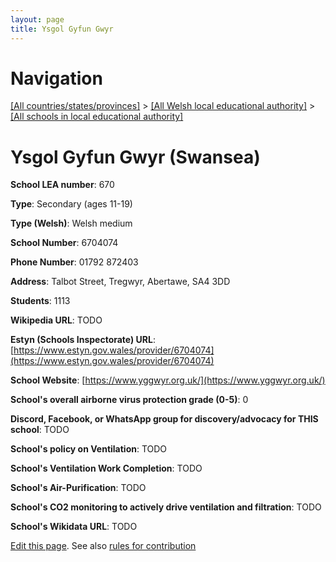 ```yaml
---
layout: page
title: Ysgol Gyfun Gwyr
---
```

# Navigation

[[All countries/states/provinces]](../../..) > [[All Welsh local educational authority]](../..) > [[All schools in local educational authority]](..)

# Ysgol Gyfun Gwyr (Swansea)

**School LEA number**: 670

**Type**: Secondary (ages 11-19)

**Type (Welsh)**: Welsh medium

**School Number**: 6704074

**Phone Number**: 01792 872403

**Address**: Talbot Street, Tregwyr, Abertawe, SA4 3DD

**Students**: 1113

**Wikipedia URL**: TODO

**Estyn (Schools Inspectorate) URL**: [https://www.estyn.gov.wales/provider/6704074](https://www.estyn.gov.wales/provider/6704074)

**School Website**: [https://www.yggwyr.org.uk/](https://www.yggwyr.org.uk/)

**School's overall airborne virus protection grade (0-5)**: 0

**Discord, Facebook, or WhatsApp group for discovery/advocacy for THIS school**: TODO

**School's policy on Ventilation**: TODO

**School's Ventilation Work Completion**: TODO

**School's Air-Purification**: TODO

**School's CO2 monitoring to actively drive ventilation and filtration**: TODO

**School's Wikidata URL**: TODO




[Edit this page](https://github.com/VentilationProject/Wales/edit/prif/./Swansea/Ysgol_Gyfun_Gwyr.md). See also [rules for contribution](../../../contribution-rules/)